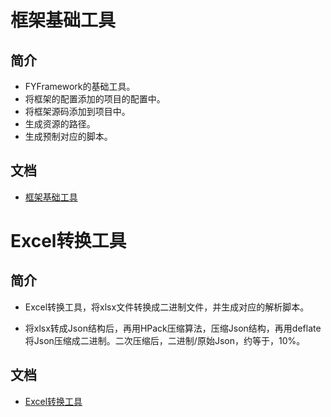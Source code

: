# 框架基础工具

## 简介

- FYFramework的基础工具。
- 将框架的配置添加的项目的配置中。
- 将框架源码添加到项目中。
- 生成资源的路径。
- 生成预制对应的脚本。

## 文档

- [框架基础工具](./fy-framework-tools/README.md)

# Excel转换工具

## 简介

- Excel转换工具，将xlsx文件转换成二进制文件，并生成对应的解析脚本。

- 将xlsx转成Json结构后，再用HPack压缩算法，压缩Json结构，再用deflate将Json压缩成二进制。二次压缩后，二进制/原始Json，约等于，10%。

## 文档

- [Excel转换工具](./fy-excel-tools/README.md)

